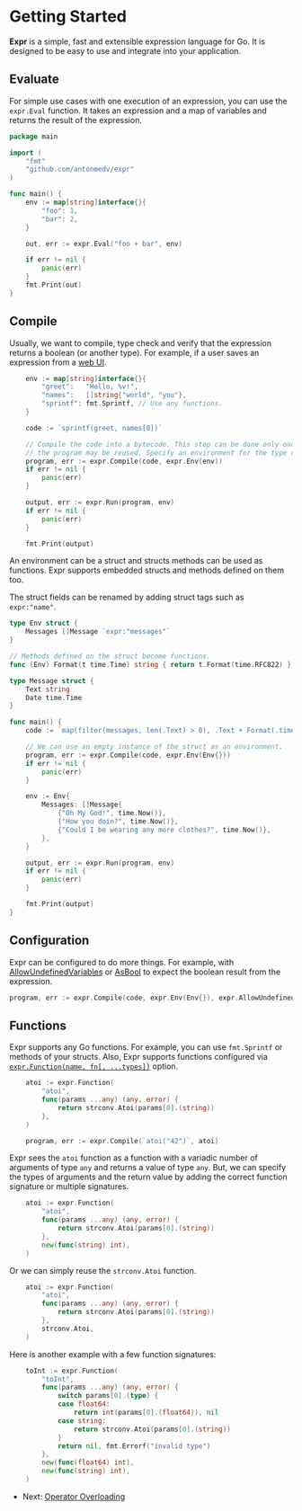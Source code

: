# Getting Started

**Expr** is a simple, fast and extensible expression language for Go. It is
designed to be easy to use and integrate into your application.


## Evaluate

For simple use cases with one execution of an expression, you can use the 
`expr.Eval` function. It takes an expression and a map of variables and returns
the result of the expression.

```go
package main

import (
	"fmt"
	"github.com/antonmedv/expr"
)

func main() {
	env := map[string]interface{}{
		"foo": 1,
		"bar": 2,
	}

	out, err := expr.Eval("foo + bar", env)

	if err != nil {
		panic(err)
	}
	fmt.Print(out)
}
```

## Compile

Usually, we want to compile, type check and verify that the expression returns a 
boolean (or another type). For example, if a user saves an expression from a
[web UI](https://antonmedv.github.io/expr/).

```go
	env := map[string]interface{}{
		"greet":   "Hello, %v!",
		"names":   []string{"world", "you"},
		"sprintf": fmt.Sprintf, // Use any functions.
	}

	code := `sprintf(greet, names[0])`

	// Compile the code into a bytecode. This step can be done only once and
	// the program may be reused. Specify an environment for the type check.
	program, err := expr.Compile(code, expr.Env(env))
	if err != nil {
		panic(err)
	}

	output, err := expr.Run(program, env)
	if err != nil {
		panic(err)
	}

	fmt.Print(output)
```

An environment can be a struct and structs methods can be used as
functions. Expr supports embedded structs and methods defined on them too.

The struct fields can be renamed by adding struct tags such as `expr:"name"`.

```go
type Env struct {
	Messages []Message `expr:"messages"`
}

// Methods defined on the struct become functions.
func (Env) Format(t time.Time) string { return t.Format(time.RFC822) }

type Message struct {
	Text string
	Date time.Time
}

func main() {
	code := `map(filter(messages, len(.Text) > 0), .Text + Format(.timestamp))`

	// We can use an empty instance of the struct as an environment.
	program, err := expr.Compile(code, expr.Env(Env{}))
	if err != nil {
		panic(err)
	}

	env := Env{
		Messages: []Message{
			{"Oh My God!", time.Now()}, 
			{"How you doin?", time.Now()}, 
			{"Could I be wearing any more clothes?", time.Now()},
		},
	}

	output, err := expr.Run(program, env)
	if err != nil {
		panic(err)
	}

	fmt.Print(output)
}
```

## Configuration

Expr can be configured to do more things. For example, with [AllowUndefinedVariables](https://pkg.go.dev/github.com/antonmedv/expr#AllowUndefinedVariables) or [AsBool](https://pkg.go.dev/github.com/antonmedv/expr#AsBool) to expect the boolean result from the expression.

```go
program, err := expr.Compile(code, expr.Env(Env{}), expr.AllowUndefinedVariables(), expr.AsBool())
```

## Functions

Expr supports any Go functions. For example, you can use `fmt.Sprintf` or methods of your structs. 
Also, Expr supports functions configured via [`expr.Function(name, fn[, ...types])`](https://pkg.go.dev/github.com/antonmedv/expr#Function) option.

```go
	atoi := expr.Function(
		"atoi",
		func(params ...any) (any, error) {
			return strconv.Atoi(params[0].(string))
		},
	)

	program, err := expr.Compile(`atoi("42")`, atoi)
```

Expr sees the `atoi` function as a function with a variadic number of arguments of type `any` and returns a value of type `any`. But, we can specify the types of arguments and the return value by adding the correct function
signature or multiple signatures.

```go
	atoi := expr.Function(
		"atoi",
		func(params ...any) (any, error) {
			return strconv.Atoi(params[0].(string))
		},
		new(func(string) int),
	)
```

Or we can simply reuse the `strconv.Atoi` function.

```go
	atoi := expr.Function(
		"atoi",
		func(params ...any) (any, error) {
			return strconv.Atoi(params[0].(string))
		},
		strconv.Atoi,
	)
```

Here is another example with a few function signatures:

```go
	toInt := expr.Function(
		"toInt",
		func(params ...any) (any, error) {
			switch params[0].(type) {
			case float64:
				return int(params[0].(float64)), nil
			case string:
				return strconv.Atoi(params[0].(string))
			}
			return nil, fmt.Errorf("invalid type")
		},
		new(func(float64) int),
		new(func(string) int),
	)
```

* Next: [Operator Overloading](Operator-Overloading.md)
